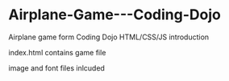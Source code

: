 # Airplane-Game---Coding-Dojo
Airplane game form Coding Dojo HTML/CSS/JS introduction

index.html contains game file

image and font files inlcuded 
